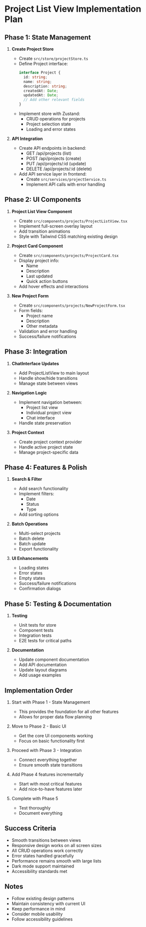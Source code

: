 # Project List View Implementation Plan

## Phase 1: State Management
1. **Create Project Store**
   - Create `src/store/projectStore.ts`
   - Define Project interface:
     ```typescript
     interface Project {
       id: string;
       name: string;
       description: string;
       createdAt: Date;
       updatedAt: Date;
       // Add other relevant fields
     }
     ```
   - Implement store with Zustand:
     - CRUD operations for projects
     - Project selection state
     - Loading and error states

2. **API Integration**
   - Create API endpoints in backend:
     - GET /api/projects (list)
     - POST /api/projects (create)
     - PUT /api/projects/:id (update)
     - DELETE /api/projects/:id (delete)
   - Add API service layer in frontend:
     - Create `src/services/projectService.ts`
     - Implement API calls with error handling

## Phase 2: UI Components
1. **Project List View Component**
   - Create `src/components/projects/ProjectListView.tsx`
   - Implement full-screen overlay layout
   - Add transition animations
   - Style with Tailwind CSS matching existing design

2. **Project Card Component**
   - Create `src/components/projects/ProjectCard.tsx`
   - Display project info:
     - Name
     - Description
     - Last updated
     - Quick action buttons
   - Add hover effects and interactions

3. **New Project Form**
   - Create `src/components/projects/NewProjectForm.tsx`
   - Form fields:
     - Project name
     - Description
     - Other metadata
   - Validation and error handling
   - Success/failure notifications

## Phase 3: Integration
1. **ChatInterface Updates**
   - Add ProjectListView to main layout
   - Handle show/hide transitions
   - Manage state between views

2. **Navigation Logic**
   - Implement navigation between:
     - Project list view
     - Individual project view
     - Chat interface
   - Handle state preservation

3. **Project Context**
   - Create project context provider
   - Handle active project state
   - Manage project-specific data

## Phase 4: Features & Polish
1. **Search & Filter**
   - Add search functionality
   - Implement filters:
     - Date
     - Status
     - Type
   - Add sorting options

2. **Batch Operations**
   - Multi-select projects
   - Batch delete
   - Batch update
   - Export functionality

3. **UI Enhancements**
   - Loading states
   - Error states
   - Empty states
   - Success/failure notifications
   - Confirmation dialogs

## Phase 5: Testing & Documentation
1. **Testing**
   - Unit tests for store
   - Component tests
   - Integration tests
   - E2E tests for critical paths

2. **Documentation**
   - Update component documentation
   - Add API documentation
   - Update layout diagrams
   - Add usage examples

## Implementation Order
1. Start with Phase 1 - State Management
   - This provides the foundation for all other features
   - Allows for proper data flow planning

2. Move to Phase 2 - Basic UI
   - Get the core UI components working
   - Focus on basic functionality first

3. Proceed with Phase 3 - Integration
   - Connect everything together
   - Ensure smooth state transitions

4. Add Phase 4 features incrementally
   - Start with most critical features
   - Add nice-to-have features later

5. Complete with Phase 5
   - Test thoroughly
   - Document everything

## Success Criteria
- Smooth transitions between views
- Responsive design works on all screen sizes
- All CRUD operations work correctly
- Error states handled gracefully
- Performance remains smooth with large lists
- Dark mode support maintained
- Accessibility standards met

## Notes
- Follow existing design patterns
- Maintain consistency with current UI
- Keep performance in mind
- Consider mobile usability
- Follow accessibility guidelines 